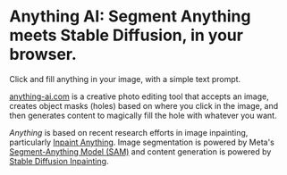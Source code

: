 # Anything AI: Segment Anything meets Stable Diffusion, in your browser.

Click and fill anything in your image, with a simple text prompt.

[anything-ai.com](https://www.anything-ai.com/) is a creative photo editing tool that accepts an image, creates object masks (holes) based on where you click in the image, and then generates content to magically fill the hole with whatever you want. 

*Anything* is based on recent research efforts in image inpainting, particularly [Inpaint Anything](https://arxiv.org/abs/2304.06790). Image segmentation is powered by Meta's [Segment-Anything Model (SAM)](https://segment-anything.com/) and content generation is powered by [Stable Diffusion Inpainting](https://arxiv.org/abs/2112.10752).
